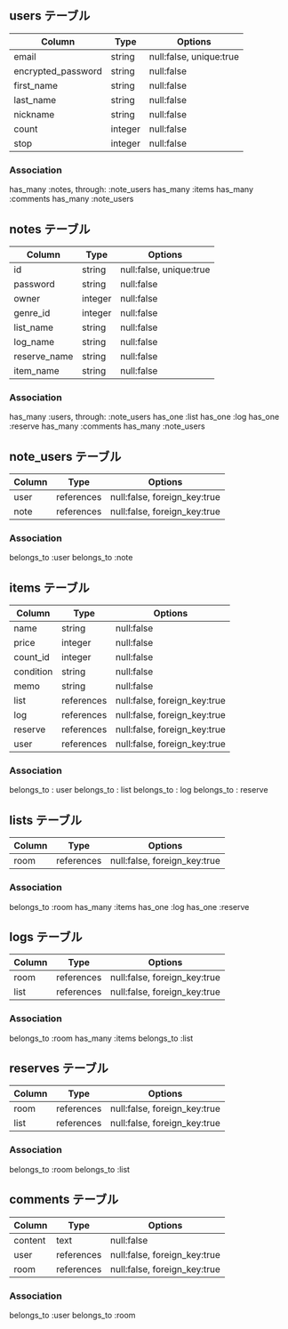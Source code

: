 ## users テーブル

|Column             |Type    |Options                 |
|-------------------|--------|------------------------|
|email              |string  |null:false, unique:true |
|encrypted_password |string  |null:false              |
|first_name         |string  |null:false              |
|last_name          |string  |null:false              |
|nickname           |string  |null:false              |
|count              |integer |null:false              |
|stop               |integer |null:false              |

### Association
has_many :notes, through: :note_users
has_many :items
has_many :comments
has_many :note_users

## notes テーブル

|Column          |Type       |Options                 |
|----------------|-----------|------------------------|
|id              |string     |null:false, unique:true |
|password        |string     |null:false              |
|owner           |integer    |null:false              |
|genre_id        |integer    |null:false              |
|list_name       |string     |null:false              |
|log_name        |string     |null:false              |
|reserve_name    |string     |null:false              |
|item_name       |string     |null:false              |

### Association
has_many :users, through: :note_users
has_one :list
has_one :log
has_one :reserve
has_many :comments
has_many :note_users

## note_users テーブル

|Column          |Type       |Options                      |
|----------------|-----------|-----------------------------|
|user            |references |null:false, foreign_key:true |
|note            |references |null:false, foreign_key:true |

### Association
belongs_to :user
belongs_to :note

## items テーブル

|Column          |Type       |Options                      |
|----------------|-----------|-----------------------------|
|name            |string     |null:false                   |
|price           |integer    |null:false                   |
|count_id        |integer    |null:false                   |
|condition       |string     |null:false                   |
|memo            |string     |null:false                   |
|list            |references |null:false, foreign_key:true |
|log             |references |null:false, foreign_key:true |
|reserve         |references |null:false, foreign_key:true |
|user            |references |null:false, foreign_key:true |

### Association
belongs_to : user
belongs_to : list
belongs_to : log
belongs_to : reserve

## lists テーブル

|Column       |Type       |Options                      |
|-------------|-----------|-----------------------------|
|room         |references |null:false, foreign_key:true |

### Association
belongs_to :room
has_many :items
has_one :log
has_one :reserve

## logs テーブル

|Column        |Type       |Options                      |
|--------------|-----------|-----------------------------|
|room          |references |null:false, foreign_key:true |
|list          |references |null:false, foreign_key:true |

### Association
belongs_to :room
has_many :items
belongs_to :list

## reserves テーブル

|Column        |Type       |Options                      |
|--------------|-----------|-----------------------------|
|room          |references |null:false, foreign_key:true |
|list          |references |null:false, foreign_key:true |

### Association
belongs_to :room
belongs_to :list

## comments テーブル

|Column        |Type       |Options                      |
|--------------|-----------|-----------------------------|
|content       |text       |null:false                   |
|user          |references |null:false, foreign_key:true |
|room          |references |null:false, foreign_key:true |

### Association
belongs_to :user
belongs_to :room